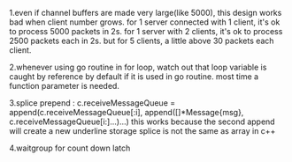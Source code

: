 1.even if channel buffers are made very large(like 5000), this design works bad when client number grows.
for 1 server connected with 1 client, it's ok to process 5000 packets in 2s.
for 1 server with 2 clients, it's ok to process 2500 packets each in 2s.
but for 5 clients, a little above 30 packets each client.

2.whenever using go routine in for loop, watch out that loop variable is caught by reference by default if it is used in go routine.
most time a function parameter is needed.

3.splice prepend :
c.receiveMessageQueue = append(c.receiveMessageQueue[:i], append([]*Message{msg}, c.receiveMessageQueue[i:]...)...)
this works because the second append will create a new underline storage
splice is not the same as array in c++

4.waitgroup for count down latch